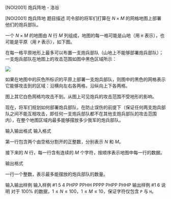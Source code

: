 



[NOI2001] 炮兵阵地 - 洛谷














[NOI2001] 炮兵阵地
题目描述
司令部的将军们打算在 $N\times M$ 的网格地图上部署他们的炮兵部队。

一个 $N\times M$ 的地图由 $N$ 行 $M$ 列组成，地图的每一格可能是山地（用 $\texttt{H}$ 表示），也可能是平原（用 $\texttt{P}$ 表示），如下图。

在每一格平原地形上最多可以布置一支炮兵部队（山地上不能够部署炮兵部队）；一支炮兵部队在地图上的攻击范围如图中黑色区域所示：

 ![](https://cdn.luogu.com.cn/upload/pic/1881.png) 

如果在地图中的灰色所标识的平原上部署一支炮兵部队，则图中的黑色的网格表示它能够攻击到的区域：沿横向左右各两格，沿纵向上下各两格。

图上其它白色网格均攻击不到。从图上可见炮兵的攻击范围不受地形的影响。

现在，将军们规划如何部署炮兵部队，在防止误伤的前提下（保证任何两支炮兵部队之间不能互相攻击，即任何一支炮兵部队都不在其他支炮兵部队的攻击范围内），在整个地图区域内最多能够摆放多少我军的炮兵部队。


输入输出格式
输入格式

第一行包含两个由空格分割开的正整数，分别表示 $N$ 和 $M$。

接下来的 $N$ 行，每一行含有连续的 $M$ 个字符，按顺序表示地图中每一行的数据。

输出格式

一行一个整数，表示最多能摆放的炮兵部队的数量。

输入输出样例
输入样例 #1
5 4
PHPP
PPHH
PPPP
PHPP
PHHP
输出样例 #1
6
说明
对于 $100\%$ 的数据，$1 \leq N\le 100$，$1 \leq M\le 10$，保证字符仅包含 `P` 与 `H`。






